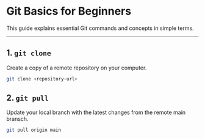 # Git Basics for Beginners

This guide explains essential Git commands and concepts in simple terms.

---

## 1. `git clone`
Create a copy of a remote repository on your computer.

```bash
git clone <repository-url>

```

## 2. `git pull`
Update your local branch with the latest changes from the remote main bransch.

```bash
git pull origin main

```

